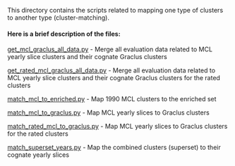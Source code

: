 This directory contains the scripts related to mapping one type of clusters to another type (cluster-matching).

#### Here is a brief description of the files:

[get_mcl_graclus_all_data.py](get_mcl_graclus_all_data.py) - Merge all evaluation data related to MCL yearly slice clusters and their cognate Graclus clusters

[get_rated_mcl_graclus_all_data.py](get_rated_mcl_graclus_all_data.py) - Merge all evaluation data related to MCL yearly slice clusters and their cognate Graclus clusters for the rated clusters

[match_mcl_to_enriched.py](match_mcl_to_enriched.py) - Map 1990 MCL clusters to the enriched set

[match_mcl_to_graclus.py](match_mcl_to_graclus.py) - Map MCL yearly slices to Graclus clusters

[match_rated_mcl_to_graclus.py](match_rated_mcl_to_graclus.py) - Map MCL yearly slices to Graclus clusters for the rated clusters

[match_superset_years.py](match_superset_years.py) - Map the combined clusters (superset) to their cognate yearly slices
